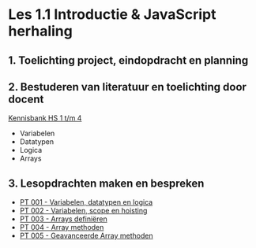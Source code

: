 # Les 1.1 Introductie & JavaScript herhaling
## 1. Toelichting project, eindopdracht en planning
## 2. Bestuderen van literatuur en toelichting door docent
[Kennisbank HS 1 t/m 4](https://www.notion.so/bnieskens/Kennisbank-6aacb7846e5a4cd790950905e1adedde?pvs=4)
- Variabelen
- Datatypen
- Logica
- Arrays

## 3. Lesopdrachten maken en bespreken
- [PT 001 - Variabelen, datatypen en logica](https://scrimba.com/scrim/co965427c94fe66f3b4fedb37)
- [PT 002 - Variabelen, scope en hoisting](https://scrimba.com/scrim/c6rnM3cp)
- [PT 003 - Arrays definiëren](https://scrimba.com/scrim/co7ff4cdebcd149396dc9cf73) 
- [PT 004 - Array methoden](https://scrimba.com/scrim/cofb64e2990eb6578f16d922a)
- [PT 005 - Geavanceerde Array methoden](https://scrimba.com/scrim/co3804c55a622720647c1b62a)
